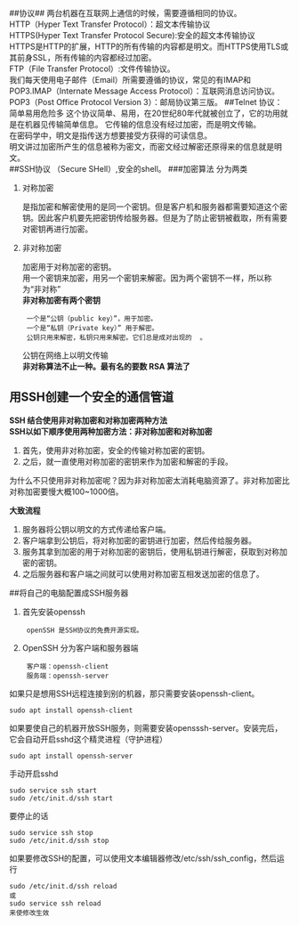##协议##
两台机器在互联网上通信的时候，需要遵循相同的协议。   
HTTP（Hyper Text Transfer Protocol）：超文本传输协议  
HTTPS(Hyper Text Transfer Protocol Secure):安全的超文本传输协议  
HTTPS是HTTP的扩展，HTTP的所有传输的内容都是明文。而HTTPS使用TLS或其前身SSL，所有传输的内容都经过加密。  
FTP（File Transfer Protocol）:文件传输协议。   
我们每天使用电子邮件（Email）所需要遵循的协议，常见的有IMAP和POP3.IMAP（Internate Message Access Protocol）：互联网消息访问协议。POP3（Post Office Protocol Version 3）：邮局协议第三版。
##Telnet 协议：简单易用危险多
这个协议简单、易用，在20世纪80年代就被创立了，它的功用就是在机器见传输简单信息。  它传输的信息没有经过加密，而是明文传输。  
在密码学中，明文是指传送方想要接受方获得的可读信息。  
明文讲过加密所产生的信息被称为密文，而密文经过解密还原得来的信息就是明文。   
##SSH协议
（Secure SHell）,安全的shell。
###加密算法
分为两类 

1. 对称加密

	是指加密和解密使用的是同一个密钥。但是客户机和服务器都需要知道这个密钥。因此客户机要先把密钥传给服务器。但是为了防止密钥被截取，所有需要对密钥再进行加密。
2. 非对称加密
	
	加密用于对称加密的密钥。  
	用一个密钥来加密，用另一个密钥来解密。因为两个密钥不一样，所以称为“非对称”  
	**非对称加密有两个密钥**  
		
		一个是“公钥（public key）”，用于加密。
		一个是“私钥（Private key）” 用于解密。
		公钥只用来解密，私钥只用来解密。它们总是成对出现的  。
	公钥在网络上以明文传输  
**非对称算法不止一种。最有名的要数 RSA 算法了**
## 用SSH创建一个安全的通信管道
**SSH 结合使用非对称加密和对称加密两种方法**  
**SSH以如下顺序使用两种加密方法：非对称加密和对称加密**  

1. 首先，使用非对称加密，安全的传输对称加密的密钥。
2. 之后，就一直使用对称加密的密钥来作为加密和解密的手段。   

为什么不只使用非对称加密呢？因为非对称加密太消耗电脑资源了。非对称加密比对称加密要慢大概100~1000倍。  

**大致流程**

1. 服务器将公钥以明文的方式传递给客户端。
2. 客户端拿到公钥后，将对称加密的密钥进行加密，然后传给服务器。
3. 服务其拿到加密的用于对称加密的密钥后，使用私钥进行解密，获取到对称加密的密钥。
4. 之后服务器和客户端之间就可以使用对称加密互相发送加密的信息了。

##将自己的电脑配置成SSH服务器
1. 首先安装openssh

		openSSH 是SSH协议的免费开源实现。
2. OpenSSH 分为客户端和服务器端

		客户端：openssh-client
		服务端：openssh-server

如果只是想用SSH远程连接到别的机器，那只需要安装openssh-client。

	sudo apt install openssh-client  
如果要使自己的机器开放SSH服务，则需要安装opensssh-server。安装完后，它会自动开启sshd这个精灵进程（守护进程）

	sudo apt install openssh-server
手动开启sshd

	sudo service ssh start
	sudo /etc/init.d/ssh start
要停止的话

	sudo service ssh stop
	sudo /etc/init.d/ssh stop
如果要修改SSH的配置，可以使用文本编辑器修改/etc/ssh/ssh_config，然后运行

	sudo /etc/init.d/ssh reload
	或
	sudo service ssh reload
	来使修改生效

	


	

	

